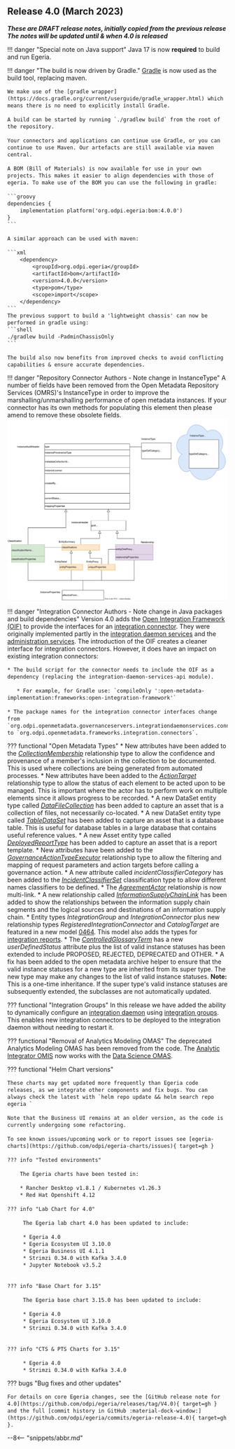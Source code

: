 <!-- SPDX-License-Identifier: CC-BY-4.0 -->
<!-- Copyright Contributors to the Egeria project. -->

## Release 4.0 (March 2023)

_**These are DRAFT release notes, initially copied from the previous release
The notes will be updated until & when 4.0 is released**_

!!! danger "Special note on Java support"
    Java 17 is now **required** to build and run Egeria.  

!!! danger "The build is now driven by Gradle."
    [Gradle](https://gradle.org) is now used as the build tool, replacing maven.

    We make use of the [gradle wrapper](https://docs.gradle.org/current/userguide/gradle_wrapper.html) which means there is no need to explicitly install Gradle.

    A build can be started by running `./gradlew build` from the root of the repository.

    Your connectors and applications can continue use Gradle, or you can continue to use Maven. Our artefacts are still available via maven central.

    A BOM (Bill of Materials) is now available for use in your own projects. This makes it easier to align dependencies with those of egeria. To make use of the BOM you can use the following in gradle:
     
    ```groovy
    dependencies {
        implementation platform('org.odpi.egeria:bom:4.0.0')
    }
    ```

    A similar approach can be used with maven:

    ```xml
        <dependency>
            <groupId>org.odpi.egeria</groupId>
            <artifactId>bom</artifactId>
            <version>4.0.0</version>
            <type>pom</type>
            <scope>import</scope>
        </dependency>
    ```
    The previous support to build a 'lightweight chassis' can now be performed in gradle using:
    ```shell
    ./gradlew build -PadminChassisOnly
    ```

    The build also now benefits from improved checks to avoid conflicting capabilities & ensure accurate dependencies.

!!! danger "Repository Connector Authors - Note change in InstanceType"
    A number of fields have been removed from the Open Metadata Repository Services (OMRS)'s InstanceType in order to improve the marshalling/unmarshalling performance of open metadata instances.  If your connector has its own methods for populating this element then please amend to remove these obsolete fields.
    ![OpenMetadata Instance Structure](/concepts/open-metadata-instances-structure.svg)

!!! danger "Integration Connector Authors - Note change in Java packages and build dependencies"
    Version 4.0 adds the [Open Integration Framework (OIF)](/frameworks/oif/overview) to provide the interfaces for an [integration connector](/concepts/integration-connector).  They were originally implemented partly in the [integration daemon services](/services/integration-daemon-services) and the [administration services](/services/admin-services/overview).  The introduction of the OIF creates a cleaner interface for integration connectors.  However, it does have an impact on existing integration connectors:
    
    * The build script for the connector needs to include the OIF as a dependency (replacing the integration-daemon-services-api module).
       
       * For example, for Gradle use: `compileOnly ':open-metadata-implementation:frameworks:open-integration-framework'`
    
    * The package names for the integration connector interfaces change from `org.odpi.openmetadata.governanceservers.integrationdaemonservices.connectors` to `org.odpi.openmetadata.frameworks.integration.connectors`.

??? functional "Open Metadata Types"
    * New attributes have been added to the [*CollectionMembership*](/types/0/0021-Collections) relationship type to allow the confidence and provenance of a member's inclusion in the collection to be documented.  This is used where collections are being generated from automated processes.
    * New attributes have been added to the [*ActionTarget*](/types/1/0137-Actions) relationship type to allow the status of each element to be acted upon to be managed.  This is important where the actor has to perform work on multiple elements since it allows progress to be recorded.
    * A new DataSet entity type called [*DataFileCollection*](/types/2/0220-Files-and-Folders) has been added to capture an asset that is a collection of files, not necessarily co-located.
    * A new DataSet entity type called [*TableDataSet*](/types/2/0224-Databases) has been added to capture an asset that is a database table.  This is useful for database tables in a large database that contains useful reference values.
    * A new Asset entity type called [*DeployedReportType*](/types/2/0239-Reports) has been added to capture an asset that is a report template.
    * New attributes have been added to the [*GovernanceActionTypeExecutor*](/types/4/0462-Governance-Action-Types) relationship type to allow the filtering and mapping of request parameters and action targets before calling a governance action.
    * A new attribute called *incidentClassifierCategory* has been added to the [*IncidentClassifierSet*](/types/4/0470-Incident-Reporting) classification type to allow different names classifiers to be defined.
    * The [*AgreementActor*](/type/4/0484-Agreements) relationship is now multi-link.
    * A new relationship called [*InformationSupplyChainLink*](/types/7/0720-Information-Supply-Chains) has been added to show the relationships between the information supply chain segments and the logical sources and destinations of an information supply chain.
    * Entity types *IntegrationGroup* and *IntegrationConnector* plus new relationship types *RegisteredIntegrationConnector* and *CatalogTarget* are featured in a new model [0464](/types/4/0464-Dynamic-Integration-Groups).  This model also adds the types for [integration reports](/concepts/integration-reports).
    * The [*ControlledGlossaryTerm*](/types/3/0385-Controlled-Glossary-Development) has a new *userDefinedStatus* attribute plus the list of valid instance statuses has been extended to include PROPOSED, REJECTED, DEPRECATED and OTHER. 
    * A fix has been added to the open metadata archive helper to ensure that the valid instance statuses for a new type are inherited from its super type. The new type may make any changes to the list of valid instance statuses. **Note:** This is a one-time inheritance.  If the super type's valid instance statuses are subsequently extended, the subclasses are not automatically updated.

??? functional "Integration Groups"
    In this release we have added the ability to dynamically configure an [integration daemon](/concepts/integration-daemon) using [integration groups](/concepts/integration-group).  This enables new integration connectors to be deployed to the integration daemon without needing to restart it.

??? functional "Removal of Analytics Modeling OMAS"
    The deprecated Analytics Modeling OMAS has been removed from the code.  The [Analytic Integrator OMIS](/services/omis/analytics-integrator/overview) now works with the [Data Science OMAS](/services/omas/data-science/overview).

??? functional "Helm Chart versions"

    These charts may get updated more frequently than Egeria code releases, as we integrate other components and fix bugs. You can always check the latest with `helm repo update && helm search repo egeria `

    Note that the Business UI remains at an older version, as the code is currently undergoing some refactoring.

    To see known issues/upcoming work or to report issues see [egeria-charts](https://github.com/odpi/egeria-charts/issues){ target=gh }

    ??? info "Tested environments"

        The Egeria charts have been tested in:
        
        * Rancher Desktop v1.8.1 / Kubernetes v1.26.3
        * Red Hat Openshift 4.12

    ??? info "Lab Chart for 4.0"

         The Egeria lab chart 4.0 has been updated to include:

         * Egeria 4.0
         * Egeria Ecosystem UI 3.10.0
         * Egeria Business UI 4.1.1
         * Strimzi 0.34.0 with Kafka 3.4.0
         * Jupyter Notebook v3.5.2


    ??? info "Base Chart for 3.15"

         The Egeria base chart 3.15.0 has been updated to include:

         * Egeria 4.0
         * Egeria Ecosystem UI 3.10.0
         * Strimzi 0.34.0 with Kafka 3.4.0


    ??? info "CTS & PTS Charts for 3.15"

         * Egeria 4.0
         * Strimzi 0.34.0 with Kafka 3.4.0

??? bugs "Bug fixes and other updates"

    For details on core Egeria changes, see the [GitHub release note for 4.0](https://github.com/odpi/egeria/releases/tag/V4.0){ target=gh } and the full [commit history in GitHub :material-dock-window:](https://github.com/odpi/egeria/commits/egeria-release-4.0){ target=gh }.


--8<-- "snippets/abbr.md"
